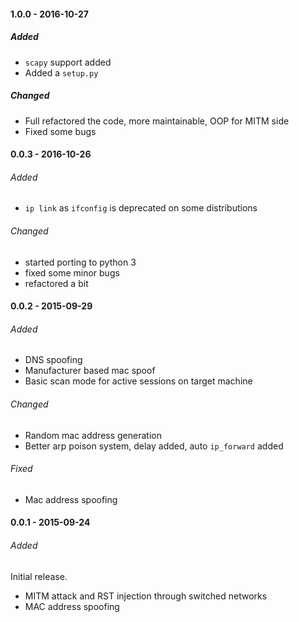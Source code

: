 #### 1.0.0 - 2016-10-27

##### Added

- `scapy` support added
- Added a `setup.py`

##### Changed

- Full refactored the code, more maintainable, OOP for MITM side
- Fixed some bugs

#### 0.0.3 - 2016-10-26

###### Added

- `ip link` as `ifconfig` is deprecated on some distributions

###### Changed

- started porting to python 3
- fixed some minor bugs
- refactored a bit

#### 0.0.2 - 2015-09-29

###### Added

- DNS spoofing
- Manufacturer based mac spoof
- Basic scan mode for active sessions on target machine

###### Changed

- Random mac address generation
- Better arp poison system, delay added, auto `ip_forward` added

###### Fixed

- Mac address spoofing

#### 0.0.1 - 2015-09-24

###### Added

Initial release.

- MITM attack and RST injection through switched networks
- MAC address spoofing
